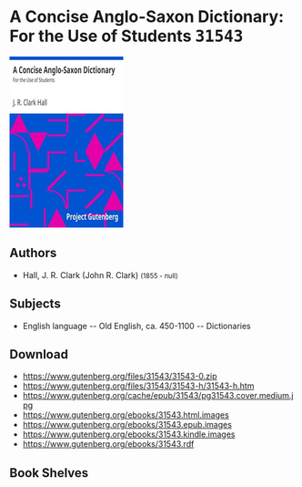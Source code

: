 # A Concise Anglo-Saxon Dictionary: For the Use of Students <kbd>31543</kbd>

![](./cover.medium.jpg "")

## Authors


 - Hall, J. R. Clark (John R. Clark) <small>(1855 - null)</small>

## Subjects


 - English language -- Old English, ca. 450-1100 -- Dictionaries

## Download


 - https://www.gutenberg.org/files/31543/31543-0.zip
 - https://www.gutenberg.org/files/31543/31543-h/31543-h.htm
 - https://www.gutenberg.org/cache/epub/31543/pg31543.cover.medium.jpg
 - https://www.gutenberg.org/ebooks/31543.html.images
 - https://www.gutenberg.org/ebooks/31543.epub.images
 - https://www.gutenberg.org/ebooks/31543.kindle.images
 - https://www.gutenberg.org/ebooks/31543.rdf

## Book Shelves


